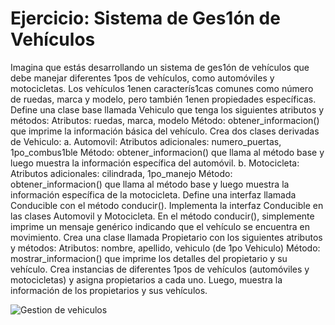 # Ejercicio: Sistema de Ges1ón de Vehículos
Imagina que estás desarrollando un sistema de ges1ón de vehículos que debe manejar
diferentes 1pos de vehículos, como automóviles y motocicletas. Los vehículos 1enen
caracterís1cas comunes como número de ruedas, marca y modelo, pero también 1enen
propiedades específicas.
Define una clase base llamada Vehiculo que tenga los siguientes atributos y métodos:
Atributos: ruedas, marca, modelo
Método: obtener_informacion() que imprime la información básica del vehículo.
Crea dos clases derivadas de Vehiculo:
a. Automovil:
Atributos adicionales: numero_puertas, 1po_combus1ble
Método: obtener_informacion() que llama al método base y luego muestra la información
específica del automóvil.
b. Motocicleta:
Atributos adicionales: cilindrada, 1po_manejo
Método: obtener_informacion() que llama al método base y luego muestra la información
específica de la motocicleta.
Define una interfaz llamada Conducible con el método conducir().
Implementa la interfaz Conducible en las clases Automovil y Motocicleta. En el método
conducir(), simplemente imprime un mensaje genérico indicando que el vehículo se encuentra
en movimiento.
Crea una clase llamada Propietario con los siguientes atributos y métodos:
Atributos: nombre, apellido, vehiculo (de 1po Vehiculo)
Método: mostrar_informacion() que imprime los detalles del propietario y su vehículo.
Crea instancias de diferentes 1pos de vehículos (automóviles y motocicletas) y asigna
propietarios a cada uno. Luego, muestra la información de los propietarios y sus vehículos.


![Gestion de vehiculos](https://i.ibb.co/sQ84HHj/Gestion-de-vehiculos.png)
